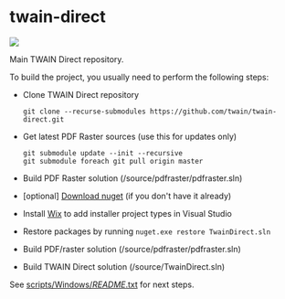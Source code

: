 # twain-direct

![](https://twaingroup.visualstudio.com/_apis/public/build/definitions/656d47c3-955a-4a3e-92c1-1c05ace55bb9/2/badge)

Main TWAIN Direct repository.

To build the project, you usually need to perform the following steps:

 - Clone TWAIN Direct repository
   ```
   git clone --recurse-submodules https://github.com/twain/twain-direct.git
   ```
 - Get latest PDF Raster sources (use this for updates only)
   ```
   git submodule update --init --recursive
   git submodule foreach git pull origin master     
   ```   
 - Build PDF Raster solution (/source/pdfraster/pdfraster.sln)
  
 - [optional] [Download nuget](https://dist.nuget.org/index.html) (if you don't have it already)
 - Install [Wix](http://wixtoolset.org/) to add installer project types in Visual Studio
 - Restore packages by running ```nuget.exe restore TwainDirect.sln```
 
 - Build PDF/raster solution (/source/pdfraster/pdfraster.sln)

 - Build TWAIN Direct solution (/source/TwainDirect.sln)

See [scripts/Windows/_README_.txt](scripts/Windows/_README_.txt) for next steps.
